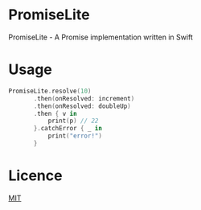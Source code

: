 # PromiseLite

PromiseLite - A Promise implementation written in Swift

# Usage
``` swift
PromiseLite.resolve(10)
       .then(onResolved: increment)
       .then(onResolved: doubleUp)
       .then { v in
           print(p) // 22
       }.catchError { _ in
           print("error!")
       }
```

# Licence
[MIT](https://github.com/masashi-sutou/PromiseLite/blob/master/LICENSE)
